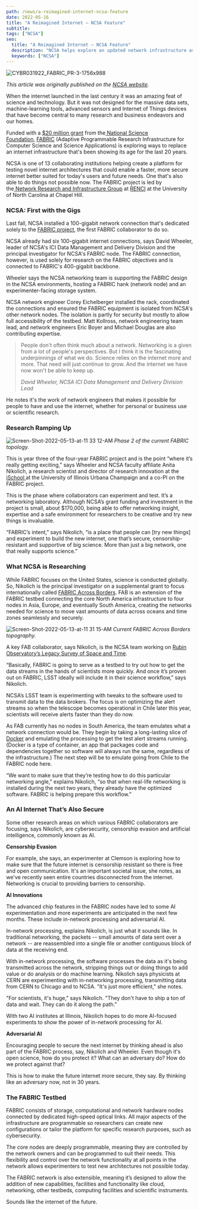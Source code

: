 ```yaml
---
path: /news/a-reimagined-internet-ncsa-feature
date: 2022-05-16
title: "A Reimagined Internet — NCSA Feature"
subtitle:
tags: ["NCSA"]
seo:
  title: "A Reimagined Internet — NCSA Feature"
  description: "NCSA helps explore an updated network infrastructure as part of the multi-million-dollar FABRIC project."
  keywords: ["NCSA"]
---
```


![CYBR031922_FABRIC_PR-3-1756x988](https://user-images.githubusercontent.com/68300939/168384899-27891093-da41-4e4a-8cbf-c266b9456b70.jpeg)

_This article was originally published on the [NCSA website](https://www.ncsa.illinois.edu/a-reimagined-internet/)._

When the internet launched in the last century it was an amazing feat of science and technology. But it was not designed for the massive data sets, machine-learning tools, advanced sensors and Internet of Things devices that have become central to many research and business endeavors and our homes.

Funded with a [$20 million grant](https://nsf.gov/awardsearch/showAward?AWD_ID=1935966&HistoricalAwards=false) from the[ National Science Foundation](http://nsf.gov/), [FABRIC](https://fabric-testbed.net/) (Adaptive Programmable Research Infrastructure for Computer Science and Science Applications) is exploring ways to replace an internet infrastructure that's been showing its age for the last 20 years.

NCSA is one of 13 collaborating institutions helping create a platform for testing novel internet architectures that could enable a faster, more secure internet better suited for today's users and future needs. One that's also able to do things not possible now. The FABRIC project is led by the[ Network Research and Infrastructure Group](http://nrig.renci.org/) at [RENCI](https://renci.org/) at the University of North Carolina at Chapel Hill.

### NCSA: First with the Gigs

Last fall, NCSA installed a 100-gigabit network connection that's dedicated solely to the [FABRIC project](http://www.ncsa.illinois.edu/ncsa-partners-to-create-nsf-funded-fabric-platform/), the first FABRIC collaborator to do so.

NCSA already had six 100-gigabit internet connections, says David Wheeler, leader of NCSA's ICI Data Management and Delivery Division and the principal investigator for NCSA's FABRIC node. The FABRIC connection, however, is used solely for research on the FABRIC objectives and is connected to FABRIC's 400-gigabit backbone.

Wheeler says the NCSA networking team is supporting the FABRIC design in the NCSA environments, hosting a FABRIC hank (network node) and an experimenter-facing storage system.

NCSA network engineer Corey Eichelberger installed the rack, coordinated the connections and ensured the FABRIC equipment is isolated from NCSA's other network nodes. The isolation is partly for security but mostly to allow full accessibility of the testbed. Matt Kollross, network engineering team lead, and network engineers Eric Boyer and Michael Douglas are also contributing expertise.

> People don't often think much about a network. Networking is a given from a lot of people's perspectives. But I think it is the fascinating underpinnings of what we do. Science relies on the internet more and more. That need will just continue to grow. And the internet we have now won't be able to keep up.
>
> _David Wheeler, NCSA ICI Data Management and Delivery Division Lead_

He notes it's the work of network engineers that makes it possible for people to have and use the internet, whether for personal or business use or scientific research.

### Research Ramping Up

![Screen-Shot-2022-05-13-at-11 33 12-AM](https://user-images.githubusercontent.com/68300939/168383974-d388f547-dbaa-47c4-a4b5-67f1f2b0f386.png)
_Phase 2 of the current FABRIC topology._

This is year three of the four-year FABRIC project and is the point “where it’s really getting exciting,” says Wheeler and NCSA faculty affiliate Anita Nikolich, a research scientist and director of research innovation at the [iSchool ](https://ischool.illinois.edu/)at the University of Illinois Urbana Champaign and a co-PI on the FABRIC project.

This is the phase where collaborators can experiment and test. It’s a networking laboratory. Although NCSA’s grant funding and investment in the project is small, about $170,000, being able to offer networking insight, expertise and a safe environment for researchers to be creative and try new things is invaluable.

“FABRIC’s intent,” says Nikolich, “is a place that people can [try new things] and experiment to build the new internet, one that’s secure, censorship-resistant and supportive of big science. More than just a big network, one that really supports science.”

### What NCSA is Researching

While FABRIC focuses on the United States, science is conducted globally. So, Nikolich is the principal investigator on a supplemental grant to focus internationally called [FABRIC Across Borders](https://fabric-testbed.net/about/fab). FAB is an extension of the FABRIC testbed connecting the core North America infrastructure to four nodes in Asia, Europe, and eventually South America, creating the networks needed for science to move vast amounts of data across oceans and time zones seamlessly and securely.

![Screen-Shot-2022-05-13-at-11 31 15-AM](https://user-images.githubusercontent.com/68300939/168384227-e9dd8cfc-7f61-496f-93d2-85e07640c0fe.png)
_Current FABRIC Across Borders topography._

A key FAB collaborator, says Nikolich, is the NCSA team working on [Rubin Observatory’s Legacy Survey of Space and Time](https://www.lsst.org/).

“Basically, FABRIC is going to serve as a testbed to try out how to get the data streams in the hands of scientists more quickly. And once it’s proven out on FABRIC, LSST ideally will include it in their science workflow,” says Nikolich.

NCSA’s LSST team is experimenting with tweaks to the software used to transmit data to the data brokers. The focus is on optimizing the alert streams so when the telescope becomes operational in Chile later this year, scientists will receive alerts faster than they do now.

As FAB currently has no nodes in South America, the team emulates what a network connection would be. They begin by taking a long-lasting slice of [Docker](https://www.docker.com/) and emulating the processing to get the test alert streams running. (Docker is a type of container, an app that packages code and dependencies together so software will always run the same, regardless of the infrastructure.) The next step will be to emulate going from Chile to the FABRIC node here.

“We want to make sure that they’re testing how to do this particular networking angle,” explains Nikolich, “so that when real-life networking is installed during the next two years, they already have the optimized software. FABRIC is helping prepare this workflow.”

### An AI Internet That’s Also Secure

Some other research areas on which various FABRIC collaborators are focusing, says Nikolich, are cybersecurity, censorship evasion and artificial intelligence, commonly known as AI.

**Censorship Evasion**

For example, she says, an experimenter at Clemson is exploring how to make sure that the future internet is censorship resistant so there is free and open communication. It's an important societal issue, she notes, as we've recently seen entire countries disconnected from the internet. Networking is crucial to providing barriers to censorship.

**AI Innovations**

The advanced chip features in the FABRIC nodes have led to some AI experimentation and more experiments are anticipated in the next few months. These include in-network processing and adversarial AI.

In-network processing, explains Nikolich, is just what it sounds like. In traditional networking, the packets -- small amounts of data sent over a network -- are reassembled into a single file or another contiguous block of data at the receiving end.

With in-network processing, the software processes the data as it's being transmitted across the network, stripping things out or doing things to add value or do analysis or do machine learning. Nikolich says physicists at CERN are experimenting with in-networking processing, transmitting data from CERN to Chicago and to NCSA. "It's just more efficient," she notes.

"For scientists, it's huge," says Nikolich. "They don't have to ship a ton of data and wait. They can do it along the path."

With two AI institutes at Illinois, Nikolich hopes to do more AI-focused experiments to show the power of in-network processing for AI.

**Adversarial AI**

Encouraging people to secure the next internet by thinking ahead is also part of the FABRIC process, say, Nikolich and Wheeler. Even though it's open science, how do you protect it? What can an adversary do? How do we protect against that?

This is how to make the future internet more secure, they say. By thinking like an adversary now, not in 30 years.

### The FABRIC Testbed

FABRIC consists of storage, computational and network hardware nodes connected by dedicated high-speed optical links. All major aspects of the infrastructure are programmable so researchers can create new configurations or tailor the platform for specific research purposes, such as cybersecurity.

The core nodes are deeply programmable, meaning they are controlled by the network owners and can be programmed to suit their needs. This flexibility and control over the network functionality at all points in the network allows experimenters to test new architectures not possible today.

The FABRIC network is also extensible, meaning it’s designed to allow the addition of new capabilities, facilities and functionality like cloud, networking, other testbeds, computing facilities and scientific instruments.

Sounds like the internet of the future.
